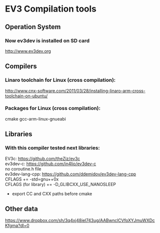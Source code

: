 # **EV3 Compilation tools** #

## Operation System ##

### Now ev3dev is installed on SD card ###
http://www.ev3dev.org

## Compilers ##

### Linaro toolchain for Linux (cross compilation): ###
http://www.cnx-software.com/2011/03/28/installing-linaro-arm-cross-toolchain-on-ubuntu/

### Packages for Linux (cross compilation): ###
cmake 
gcc-arm-linux-gnueabi

## Libraries ##

### With this compiler tested next libraries: ###
EV3c: https://github.com/theZiz/ev3c  
ev3dev-c: https://github.com/in4lio/ev3dev-c  
no coroutine.h file  
ev3dev-lang-cpp: https://github.com/ddemidov/ev3dev-lang-cpp    
CFLAGS += -std=gnu++0x  
CFLAGS (for library) += -D_GLIBCXX_USE_NANOSLEEP  
+ export CC and CXX paths before cmake

## Other data ##
https://www.dropbox.com/sh/3q4xj48iel743ug/AABwnclCVfoXYJmuWXDcKfgma?dl=0